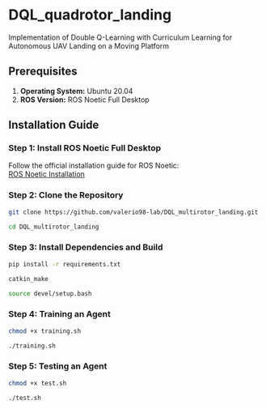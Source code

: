 # DQL_quadrotor_landing

Implementation of Double Q-Learning with Curriculum Learning for Autonomous UAV Landing on a Moving Platform 


## Prerequisites

1. **Operating System:** Ubuntu 20.04
2. **ROS Version:** ROS Noetic Full Desktop

## Installation Guide

### Step 1: Install ROS Noetic Full Desktop

Follow the official installation guide for ROS Noetic:  
[ROS Noetic Installation](http://wiki.ros.org/noetic/Installation/Ubuntu)

### Step 2: Clone the Repository

```bash
git clone https://github.com/valerio98-lab/DQL_multirotor_landing.git
```
```bash
cd DQL_multirotor_landing
```

### Step 3: Install Dependencies and Build
```bash
pip install -r requirements.txt
```

```bash
catkin_make
```

```bash
source devel/setup.bash
```

### Step 4: Training an Agent
```bash
chmod +x training.sh
```

```bash
./training.sh
```

### Step 5: Testing an Agent
```bash
chmod +x test.sh
```

```bash
./test.sh
```






